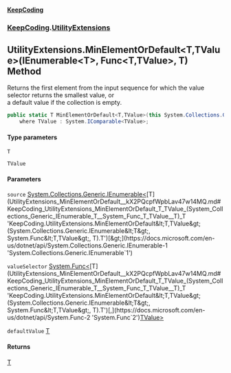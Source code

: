 #### [KeepCoding](index.md 'index')
### [KeepCoding](KeepCoding.md 'KeepCoding').[UtilityExtensions](UtilityExtensions.md 'KeepCoding.UtilityExtensions')
## UtilityExtensions.MinElementOrDefault&lt;T,TValue&gt;(IEnumerable&lt;T&gt;, Func&lt;T,TValue&gt;, T) Method
Returns the first element from the input sequence for which the value selector returns the smallest value, or  
a default value if the collection is empty.
```csharp
public static T MinElementOrDefault<T,TValue>(this System.Collections.Generic.IEnumerable<T> source, System.Func<T,TValue> valueSelector, T defaultValue=default(T))
    where TValue : System.IComparable<TValue>;
```
#### Type parameters
<a name='KeepCoding_UtilityExtensions_MinElementOrDefault_T_TValue_(System_Collections_Generic_IEnumerable_T__System_Func_T_TValue__T)_T'></a>
`T`  
  
<a name='KeepCoding_UtilityExtensions_MinElementOrDefault_T_TValue_(System_Collections_Generic_IEnumerable_T__System_Func_T_TValue__T)_TValue'></a>
`TValue`  
  
#### Parameters
<a name='KeepCoding_UtilityExtensions_MinElementOrDefault_T_TValue_(System_Collections_Generic_IEnumerable_T__System_Func_T_TValue__T)_source'></a>
`source` [System.Collections.Generic.IEnumerable&lt;](https://docs.microsoft.com/en-us/dotnet/api/System.Collections.Generic.IEnumerable-1 'System.Collections.Generic.IEnumerable`1')[T](UtilityExtensions_MinElementOrDefault__kX2PQcpfWpbLav47w14MQ.md#KeepCoding_UtilityExtensions_MinElementOrDefault_T_TValue_(System_Collections_Generic_IEnumerable_T__System_Func_T_TValue__T)_T 'KeepCoding.UtilityExtensions.MinElementOrDefault&lt;T,TValue&gt;(System.Collections.Generic.IEnumerable&lt;T&gt;, System.Func&lt;T,TValue&gt;, T).T')[&gt;](https://docs.microsoft.com/en-us/dotnet/api/System.Collections.Generic.IEnumerable-1 'System.Collections.Generic.IEnumerable`1')  
  
<a name='KeepCoding_UtilityExtensions_MinElementOrDefault_T_TValue_(System_Collections_Generic_IEnumerable_T__System_Func_T_TValue__T)_valueSelector'></a>
`valueSelector` [System.Func&lt;](https://docs.microsoft.com/en-us/dotnet/api/System.Func-2 'System.Func`2')[T](UtilityExtensions_MinElementOrDefault__kX2PQcpfWpbLav47w14MQ.md#KeepCoding_UtilityExtensions_MinElementOrDefault_T_TValue_(System_Collections_Generic_IEnumerable_T__System_Func_T_TValue__T)_T 'KeepCoding.UtilityExtensions.MinElementOrDefault&lt;T,TValue&gt;(System.Collections.Generic.IEnumerable&lt;T&gt;, System.Func&lt;T,TValue&gt;, T).T')[,](https://docs.microsoft.com/en-us/dotnet/api/System.Func-2 'System.Func`2')[TValue](UtilityExtensions_MinElementOrDefault__kX2PQcpfWpbLav47w14MQ.md#KeepCoding_UtilityExtensions_MinElementOrDefault_T_TValue_(System_Collections_Generic_IEnumerable_T__System_Func_T_TValue__T)_TValue 'KeepCoding.UtilityExtensions.MinElementOrDefault&lt;T,TValue&gt;(System.Collections.Generic.IEnumerable&lt;T&gt;, System.Func&lt;T,TValue&gt;, T).TValue')[&gt;](https://docs.microsoft.com/en-us/dotnet/api/System.Func-2 'System.Func`2')  
  
<a name='KeepCoding_UtilityExtensions_MinElementOrDefault_T_TValue_(System_Collections_Generic_IEnumerable_T__System_Func_T_TValue__T)_defaultValue'></a>
`defaultValue` [T](UtilityExtensions_MinElementOrDefault__kX2PQcpfWpbLav47w14MQ.md#KeepCoding_UtilityExtensions_MinElementOrDefault_T_TValue_(System_Collections_Generic_IEnumerable_T__System_Func_T_TValue__T)_T 'KeepCoding.UtilityExtensions.MinElementOrDefault&lt;T,TValue&gt;(System.Collections.Generic.IEnumerable&lt;T&gt;, System.Func&lt;T,TValue&gt;, T).T')  
  
#### Returns
[T](UtilityExtensions_MinElementOrDefault__kX2PQcpfWpbLav47w14MQ.md#KeepCoding_UtilityExtensions_MinElementOrDefault_T_TValue_(System_Collections_Generic_IEnumerable_T__System_Func_T_TValue__T)_T 'KeepCoding.UtilityExtensions.MinElementOrDefault&lt;T,TValue&gt;(System.Collections.Generic.IEnumerable&lt;T&gt;, System.Func&lt;T,TValue&gt;, T).T')  
